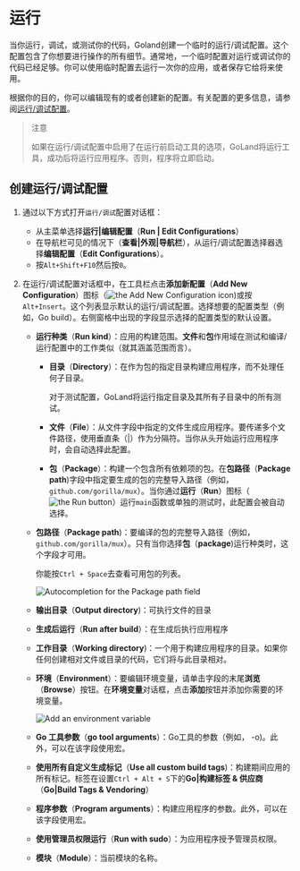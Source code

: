 # 运行

当你运行，调试，或测试你的代码，Goland创建一个临时的运行/调试配置。这个配置包含了你想要进行操作的所有细节。通常地，一个临时配置对运行或调试你的代码已经足够。你可以使用临时配置去运行一次你的应用，或者保存它给将来使用。

根据你的目的，你可以编辑现有的或者创建新的配置。有关配置的更多信息，请参阅[运行/调试配置](运行/调试配置)。

> 注意
>
> 如果在运行/调试配置中启用了在运行前启动工具的选项，GoLand将运行工具，成功后将运行应用程序。否则，程序将立即启动。

## 创建运行/调试配置

1. 通过以下方式打开`运行/调试`配置对话框：

   - 从主菜单选择**运行|编辑配置**（**Run | Edit Configurations**）
   - 在导航栏可见的情况下（**查看|外观|导航栏**），从运行/调试配置选择器选择**编辑配置**（**Edit Configurations**）。
   - 按`Alt+Shift+F10`然后按`0`。

2. 在运行/调试配置对话框中，在工具栏点击**添加新配置**（**Add New Configuration**）图标（![the Add New Configuration icon](https://resources.jetbrains.com/help/img/idea/2021.3/icons.general.add.svg))或按`Alt+Insert`。这个列表显示默认的运行/调试配置。选择想要的配置类型（例如，Go build）。右侧窗格中出现的字段显示选择的配置类型的默认设置。

   - **运行种类**（**Run kind**）：应用的构建范围。**文件**和**包**作用域在测试和编译/运行配置中的工作类似（就其涵盖范围而言）。

     - **目录**（**Directory**）：在作为包的指定目录构建应用程序，而不处理任何子目录。

       对于测试配置，GoLand将运行指定目录及其所有子目录中的所有测试。

     - **文件**（**File**）：从文件字段中指定的文件生成应用程序。要传递多个文件路径，使用垂直条（|）作为分隔符。当你从头开始运行应用程序时，会自动选择此配置。

     - **包**（**Package**）：构建一个包含所有依赖项的包。在**包路径**（**Package path**)字段中指定要生成的包的完整导入路径（例如，`github.com/gorilla/mux`）。当你通过**运行**（**Run**）图标（![the Run button](https://resources.jetbrains.com/help/img/idea/2021.3/icons.actions.execute.svg)）运行`main`函数或单独的测试时，此配置会被自动选择。

   - **包路径**（**Package path**)：要编译的包的完整导入路径（例如，`github.com/gorilla/mux`）。只有当你选择**包**（**package**)运行种类时，这个字段才可用。

     你能按`Ctrl + Space`去查看可用包的列表。

     ![Autocompletion for the Package path field](https://resources.jetbrains.com/help/img/idea/2021.3/go_package_path_list_of_packages.png)

   - **输出目录**（**Output directory**)：可执行文件的目录

   - **生成后运行**（**Run after build**）：在生成后执行应用程序

   - **工作目录**（**Working directory**)：一个用于构建应用程序的目录。如果你任何创建相对文件或目录的代码，它们将与此目录相对。

   - **环境**（**Environment**）：要编辑环境变量，请单击字段的末尾**浏览**（**Browse**）按钮。在**环境变量**对话框，点击**添加**按钮并添加你需要的环境变量。

     ![Add an environment variable](https://resources.jetbrains.com/help/img/idea/2021.3/go_add_environment_variable.png)

   - **Go 工具参数**（**go tool arguments**）：Go工具的参数（例如， -o)。此外，可以在该字段使用宏。

   - **使用所有自定义生成标记**（**Use all custom build tags**)：构建期间应用的所有标记。标签在设置`Ctrl + Alt + S`下的**Go|构建标签 & 供应商**（**Go|Build Tags & Vendoring**）

   - **程序参数**（**Program arguments**）：构建应用程序的参数。此外，可以在该字段使用宏。

   - **使用管理员权限运行**（**Run with sudo**）：为应用程序授予管理员权限。

   - **模块**（**Module**）：当前模块的名称。

